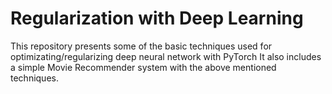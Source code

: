 # Regularization with Deep Learning
This repository presents some of the basic techniques used for optimizating/regularizing deep neural network with PyTorch
It also includes a simple Movie Recommender system with the above mentioned techniques.

